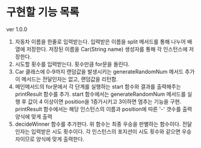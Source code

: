 # 구현할 기능 목록
ver 1.0.0

1. 자동차 이름을 한줄로 입력받는다.
    입력받은 이름을 split 메서드를 통해 나누어 배열에 저장한다.
    저장된 이름을 Car(String name) 생성자를 통해 각 인스턴스에 저장한다.
2. 시도할 횟수를 입력받는다.
    횟수만큼 for문을 돌린다.
3. Car 클래스에 0-9까지 랜덤값을 발생시키는 generateRandomNum 메서드 추가
    이 메서드는 전달인자는 없고, 랜덤값을 리턴함.
4. 메인메서드의 for문에서 각 단계를 실행하는 start 함수와 결과를 출력해주는
    printResult 함수를 추가.
    start 함수에서는 generateRandomNum 메서드를 실행 후 값이 4 이상이면 position을 1증가시키고
    3이하면 멈추는 기능을 구현.
    printResult 함수에서는 해당 인스턴스의 이름과 position에 따른 '-' 갯수를 출력 양식에 맞게 출력
5. decideWinner 함수를 추가한다.
    위 함수는 최종 우승을 판별하는 함수이다.
    전달인자는 입력받은 시도 횟수이다.
    각 인스턴스의 포지션이 시도 횟수와 같으면 우승자이므로 양식에 맞게 출력한다.
    
      
